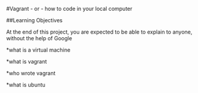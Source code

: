 #Vagrant - or - how to code in your local computer

##Learning Objectives

At the end of this project, you are expected to be able to explain to anyone, without the help of Google

*what is a virtual machine

*what is vagrant

*who wrote vagrant

*what is ubuntu

